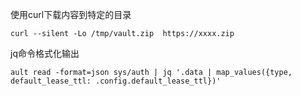 使用curl下载内容到特定的目录
```
curl --silent -Lo /tmp/vault.zip  https://xxxx.zip
```
jq命令格式化输出
```
ault read -format=json sys/auth | jq '.data | map_values({type, default_lease_ttl: .config.default_lease_ttl})'
```

